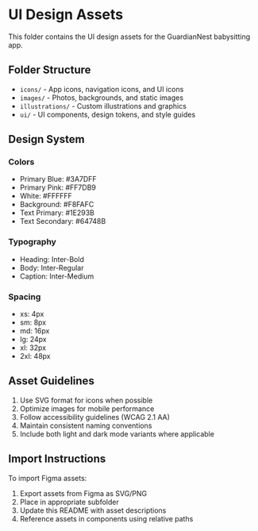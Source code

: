 # UI Design Assets

This folder contains the UI design assets for the GuardianNest babysitting app.

## Folder Structure

- `icons/` - App icons, navigation icons, and UI icons
- `images/` - Photos, backgrounds, and static images
- `illustrations/` - Custom illustrations and graphics
- `ui/` - UI components, design tokens, and style guides

## Design System

### Colors
- Primary Blue: #3A7DFF
- Primary Pink: #FF7DB9
- White: #FFFFFF
- Background: #F8FAFC
- Text Primary: #1E293B
- Text Secondary: #64748B

### Typography
- Heading: Inter-Bold
- Body: Inter-Regular
- Caption: Inter-Medium

### Spacing
- xs: 4px
- sm: 8px
- md: 16px
- lg: 24px
- xl: 32px
- 2xl: 48px

## Asset Guidelines

1. Use SVG format for icons when possible
2. Optimize images for mobile performance
3. Follow accessibility guidelines (WCAG 2.1 AA)
4. Maintain consistent naming conventions
5. Include both light and dark mode variants where applicable

## Import Instructions

To import Figma assets:
1. Export assets from Figma as SVG/PNG
2. Place in appropriate subfolder
3. Update this README with asset descriptions
4. Reference assets in components using relative paths 


